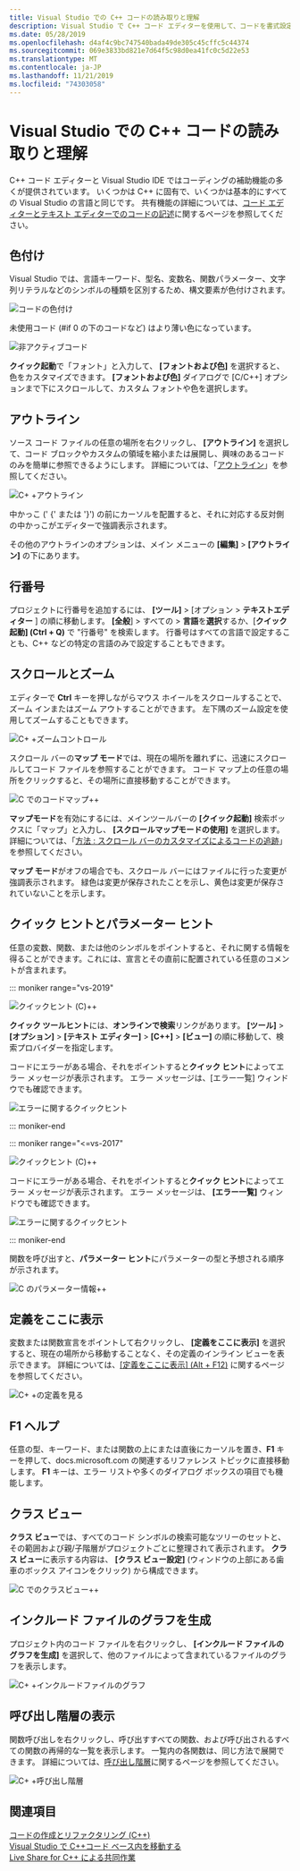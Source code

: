 ```yaml
---
title: Visual Studio での C++ コードの読み取りと理解
description: Visual Studio で C++ コード エディターを使用して、コードを書式設定し、理解します。
ms.date: 05/28/2019
ms.openlocfilehash: d4af4c9bc747540bada49de305c45cffc5c44374
ms.sourcegitcommit: 069e3833bd821e7d64f5c98d0ea41fc0c5d22e53
ms.translationtype: MT
ms.contentlocale: ja-JP
ms.lasthandoff: 11/21/2019
ms.locfileid: "74303058"
---
```

# <a name="read-and-understand-c-code-in-visual-studio"></a>Visual Studio での C++ コードの読み取りと理解

C++ コード エディターと Visual Studio IDE ではコーディングの補助機能の多くが提供されています。 いくつかは C++ に固有で、いくつかは基本的にすべての Visual Studio の言語と同じです。 共有機能の詳細については、[コード エディターとテキスト エディターでのコードの記述](/visualstudio/ide/writing-code-in-the-code-and-text-editor)に関するページを参照してください。  

## <a name="colorization"></a>色付け

Visual Studio では、言語キーワード、型名、変数名、関数パラメーター、文字列リテラルなどのシンボルの種類を区別するため、構文要素が色付けされます。

![コードの色付け](../ide/media/code-outline-colorization.png "C++彩色")

 未使用コード (#if 0 の下のコードなど) はより薄い色になっています。

 ![非アクティブコード](../ide/media/inactive-code-cpp.png "C++非アクティブコード")

**クイック起動**で「フォント」と入力して、 **[フォントおよび色]** を選択すると、色をカスタマイズできます。 **[フォントおよび色]** ダイアログで [C/C++] オプションまで下にスクロールして、カスタム フォントや色を選択します。

## <a name="outlining"></a>アウトライン

ソース コード ファイルの任意の場所を右クリックし、 **[アウトライン]** を選択して、コード ブロックやカスタムの領域を縮小または展開し、興味のあるコードのみを簡単に参照できるようにします。 詳細については、「[アウトライン](/visualstudio/ide/outlining)」を参照してください。

![C&#43; &#43;アウトライン](../ide/media/vs2015_cpp_outlining.png "アウトライン")

中かっこ (' {' または '}') の前にカーソルを配置すると、それに対応する反対側の中かっこがエディターで強調表示されます。

その他のアウトラインのオプションは、メイン メニューの **[編集]**  >  **[アウトライン]** の下にあります。

## <a name="line-numbers"></a>行番号

プロジェクトに行番号を追加するには、 **[ツール]**  > [オプション > **テキストエディター** ] の順に移動します。 **[全般**] > すべての > **言語**を**選択**するか、[**クイック起動] (Ctrl + Q)** で "行番号" を検索します。 行番号はすべての言語で設定することも、C++ などの特定の言語のみで設定することもできます。

## <a name="scroll-and-zoom"></a>スクロールとズーム

エディターで **Ctrl** キーを押しながらマウス ホイールをスクロールすることで、ズーム インまたはズーム アウトすることができます。 左下隅のズーム設定を使用してズームすることもできます。

![C&#43; &#43;ズームコントロール](../ide/media/zoom-control.png "ズームコントロール")

スクロール バーの**マップ モード**では、現在の場所を離れずに、迅速にスクロールしてコード ファイルを参照することができます。 コード マップ上の任意の場所をクリックすると、その場所に直接移動することができます。

![C でのコードマップ&#43;&#43;](../ide/media/vs2015-cpp-code-map.png "コード マップ")

**マップモード**を有効にするには、メインツールバーの **[クイック起動]** 検索ボックスに「マップ」と入力し、 **[スクロールマップモードの使用]** を選択します。 詳細については、「[方法 : スクロール バーのカスタマイズによるコードの追跡](/visualstudio/ide/how-to-track-your-code-by-customizing-the-scrollbar)」を参照してください。

**マップ モード**がオフの場合でも、スクロール バーにはファイルに行った変更が強調表示されます。 緑色は変更が保存されたことを示し、黄色は変更が保存されていないことを示します。

## <a name="quick-info-and-parameter-info"></a>クイック ヒントとパラメーター ヒント

任意の変数、関数、または他のシンボルをポイントすると、それに関する情報を得ることができます。これには、宣言とその直前に配置されている任意のコメントが含まれます。

::: moniker range="vs-2019"

![クイックヒント (C)&#43;&#43;](../ide/media/quick-info-vs2019.png "クイック ヒント")

**クイック ツールヒント**には、**オンラインで検索**リンクがあります。 **[ツール]**  >  **[オプション]**  >  **[テキスト エディター]**  >  **[C++]**  >  **[ビュー]** の順に移動して、検索プロバイダーを指定します。 

コードにエラーがある場合、それをポイントすると**クイック ヒント**によってエラー メッセージが表示されます。 エラー メッセージは、[エラー一覧] ウィンドウでも確認できます。

![エラーに関するクイックヒント](../ide/media/quickinfo-on-error.png "エラーに関するクイックヒント")

::: moniker-end

::: moniker range="<=vs-2017"

![クイックヒント (C)&#43;&#43;](../ide/media/quick-info.png "クイック ヒント")

コードにエラーがある場合、それをポイントすると**クイック ヒント**によってエラー メッセージが表示されます。 エラー メッセージは、 **[エラー一覧]** ウィンドウでも確認できます。

![エラーに関するクイックヒント](../ide/media/quickinfo-on-error.png "エラーに関するクイックヒント")

::: moniker-end

関数を呼び出すと、**パラメーター ヒント**にパラメーターの型と予想される順序が示されます。

![C のパラメーター情報&#43;&#43;](../ide/media/parameter-info.png "パラメーター ヒント")

## <a name="peek-definition"></a>定義をここに表示

変数または関数宣言をポイントして右クリックし、 **[定義をここに表示]** を選択すると、現在の場所から移動することなく、その定義のインライン ビューを表示できます。 詳細については、[[定義をここに表示] (Alt + F12)](/visualstudio/ide/how-to-view-and-edit-code-by-using-peek-definition-alt-plus-f12) に関するページを参照してください。

![C&#43; &#43;の定義を見る](../ide/media/vs2015_cpp_peek_definition.png "vs2015_cpp_peek_definition")

##  <a name="f1-help"></a>F1 ヘルプ

任意の型、キーワード、または関数の上にまたは直後にカーソルを置き、**F1** キーを押して、docs.microsoft.com の関連するリファレンス トピックに直接移動します。 **F1** キーは、エラー リストや多くのダイアログ ボックスの項目でも機能します。

## <a name="class-view"></a>クラス ビュー

**クラス ビュー**では、すべてのコード シンボルの検索可能なツリーのセットと、その範囲および親/子階層がプロジェクトごとに整理されて表示されます。 **クラス ビュー**に表示する内容は、 **[クラス ビュー設定]** (ウィンドウの上部にある歯車のボックス アイコンをクリック) から構成できます。

![C でのクラスビュー&#43;&#43;](../ide/media/class-view.png "クラス ビュー")

## <a name="generate-graph-of-include-files"></a>インクルード ファイルのグラフを生成

プロジェクト内のコード ファイルを右クリックし、 **[インクルード ファイルのグラフを生成]** を選択して、他のファイルによって含まれているファイルのグラフを表示します。

![C&#43; &#43;インクルードファイルのグラフ](../ide/media/vs2015_cpp_include_graph.png "vs2015_cpp_include_graph")

## <a name="view-call-hierarchy"></a>呼び出し階層の表示

関数呼び出しを右クリックし、呼び出すすべての関数、および呼び出されるすべての関数の再帰的な一覧を表示します。 一覧内の各関数は、同じ方法で展開できます。 詳細については、[呼び出し階層](/visualstudio/ide/reference/call-hierarchy)に関するページを参照してください。

![C&#43; &#43;呼び出し階層](../ide/media/vs2015_cpp_call_hierarchy.png "vs2015_cpp_call_hierarchy")

## <a name="see-also"></a>関連項目

[コードの作成とリファクタリング (C++)](writing-and-refactoring-code-cpp.md)</br>
[Visual Studio で C++コード ベース内を移動する](navigate-code-cpp.md)</br>
[Live Share for C++ による共同作業](live-share-cpp.md)
